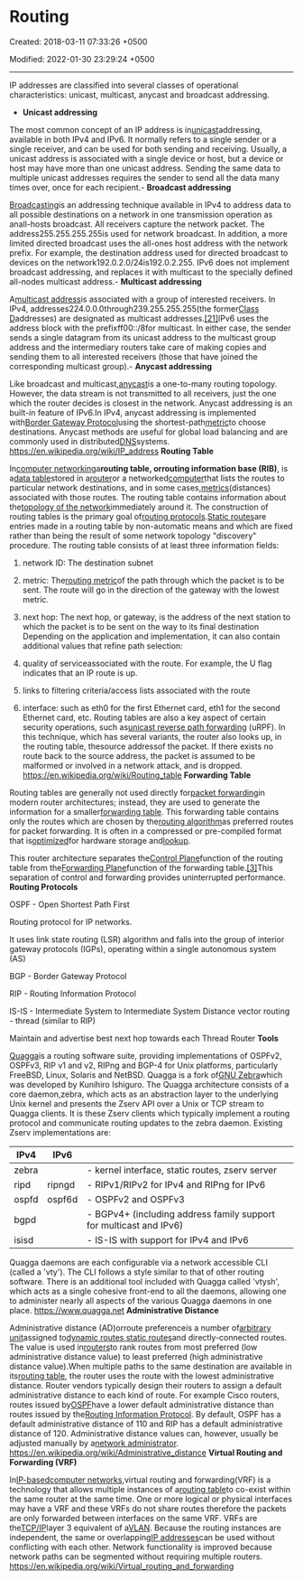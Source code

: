 # Routing

Created: 2018-03-11 07:33:26 +0500

Modified: 2022-01-30 23:29:24 +0500

---

IP addresses are classified into several classes of operational characteristics: unicast, multicast, anycast and broadcast addressing.
-   **Unicast addressing**

The most common concept of an IP address is in[unicast](https://en.wikipedia.org/wiki/Unicast)addressing, available in both IPv4 and IPv6. It normally refers to a single sender or a single receiver, and can be used for both sending and receiving. Usually, a unicast address is associated with a single device or host, but a device or host may have more than one unicast address. Sending the same data to multiple unicast addresses requires the sender to send all the data many times over, once for each recipient.-   **Broadcast addressing**

[Broadcasting](https://en.wikipedia.org/wiki/Broadcasting_(computing))is an addressing technique available in IPv4 to address data to all possible destinations on a network in one transmission operation as anall-hosts broadcast. All receivers capture the network packet. The address255.255.255.255is used for network broadcast. In addition, a more limited directed broadcast uses the all-ones host address with the network prefix. For example, the destination address used for directed broadcast to devices on the network192.0.2.0/24is192.0.2.255.
IPv6 does not implement broadcast addressing, and replaces it with multicast to the specially defined all-nodes multicast address.-   **Multicast addressing**

A[multicast address](https://en.wikipedia.org/wiki/Multicast_address)is associated with a group of interested receivers. In IPv4, addresses224.0.0.0through239.255.255.255(the former[Class D](https://en.wikipedia.org/wiki/Classful_network)addresses) are designated as multicast addresses.[[21]](https://en.wikipedia.org/wiki/IP_address#cite_note-rfc5771-21)IPv6 uses the address block with the prefixff00::/8for multicast. In either case, the sender sends a single datagram from its unicast address to the multicast group address and the intermediary routers take care of making copies and sending them to all interested receivers (those that have joined the corresponding multicast group).-   **Anycast addressing**

Like broadcast and multicast,[anycast](https://en.wikipedia.org/wiki/Anycast)is a one-to-many routing topology. However, the data stream is not transmitted to all receivers, just the one which the router decides is closest in the network. Anycast addressing is an built-in feature of IPv6.In IPv4, anycast addressing is implemented with[Border Gateway Protocol](https://en.wikipedia.org/wiki/Border_Gateway_Protocol)using the shortest-path[metric](https://en.wikipedia.org/wiki/Metrics_(networking))to choose destinations. Anycast methods are useful for global load balancing and are commonly used in distributed[DNS](https://en.wikipedia.org/wiki/Domain_name_system)systems.
<https://en.wikipedia.org/wiki/IP_address>
**Routing Table**

In[computer networking](https://en.wikipedia.org/wiki/Computer_networking)a**routing table, orrouting information base (RIB)**, is a[data table](https://en.wikipedia.org/wiki/Data_table)stored in a[router](https://en.wikipedia.org/wiki/Router_(computing))or a networked[computer](https://en.wikipedia.org/wiki/Computer)that lists the routes to particular network destinations, and in some cases,[metrics](https://en.wikipedia.org/wiki/Metrics_(networking))(distances) associated with those routes. The routing table contains information about the[topology of the network](https://en.wikipedia.org/wiki/Network_topology)immediately around it. The construction of routing tables is the primary goal of[routing protocols](https://en.wikipedia.org/wiki/Routing_protocol).[Static routes](https://en.wikipedia.org/wiki/Static_route)are entries made in a routing table by non-automatic means and which are fixed rather than being the result of some network topology "discovery" procedure.
The routing table consists of at least three information fields:

1.  network ID: The destination subnet

2.  metric: The[routing metric](https://en.wikipedia.org/wiki/Routing_metric)of the path through which the packet is to be sent. The route will go in the direction of the gateway with the lowest metric.

3.  next hop: The next hop, or gateway, is the address of the next station to which the packet is to be sent on the way to its final destination
Depending on the application and implementation, it can also contain additional values that refine path selection:

1.  quality of serviceassociated with the route. For example, the U flag indicates that an IP route is up.

2.  links to filtering criteria/access lists associated with the route

3.  interface: such as eth0 for the first Ethernet card, eth1 for the second Ethernet card, etc.
Routing tables are also a key aspect of certain security operations, such as[unicast reverse path forwarding](https://en.wikipedia.org/wiki/Unicast_reverse_path_forwarding) (uRPF). In this technique, which has several variants, the router also looks up, in the routing table, thesource addressof the packet. If there exists no route back to the source address, the packet is assumed to be malformed or involved in a network attack, and is dropped.
<https://en.wikipedia.org/wiki/Routing_table>
**Forwarding Table**

Routing tables are generally not used directly for[packet forwarding](https://en.wikipedia.org/wiki/Packet_forwarding)in modern router architectures; instead, they are used to generate the information for a smaller[forwarding table](https://en.wikipedia.org/wiki/Forwarding_table). This forwarding table contains only the routes which are chosen by the[routing algorithm](https://en.wikipedia.org/wiki/Routing_algorithm)as preferred routes for packet forwarding. It is often in a compressed or pre-compiled format that is[optimized](https://en.wikipedia.org/wiki/Optimisation_(computer_science))for hardware storage and[lookup](https://en.wikipedia.org/wiki/Lookup).

This router architecture separates the[Control Plane](https://en.wikipedia.org/wiki/Control_Plane)function of the routing table from the[Forwarding Plane](https://en.wikipedia.org/wiki/Forwarding_Plane)function of the forwarding table.[[3]](https://en.wikipedia.org/wiki/Routing_table#cite_note-3)This separation of control and forwarding provides uninterrupted performance.
**Routing Protocols**

OSPF - Open Shortest Path First

Routing protocol for IP networks.

It uses link state routing (LSR) algorithm and falls into the group of interior gateway protocols (IGPs), operating within a single autonomous system (AS)

BGP - Border Gateway Protocol

RIP - Routing Information Protocol

IS-IS - Intermediate System to Intermediate System
Distance vector routing - thread (similar to RIP)

Maintain and advertise best next hop towards each Thread Router
**Tools**

[Quagga](http://www.quagga.net/)is a routing software suite, providing implementations of OSPFv2, OSPFv3, RIP v1 and v2, RIPng and BGP-4 for Unix platforms, particularly FreeBSD, Linux, Solaris and NetBSD. Quagga is a fork of[GNU Zebra](http://www.zebra.org/)which was developed by Kunihiro Ishiguro.
The Quagga architecture consists of a core daemon,zebra, which acts as an abstraction layer to the underlying Unix kernel and presents the Zserv API over a Unix or TCP stream to Quagga clients. It is these Zserv clients which typically implement a routing protocol and communicate routing updates to the zebra daemon. Existing Zserv implementations are:

| IPv4  | IPv6   |                                                                    |
|----------|----------|-----------------------------------------------------|
| zebra |       | - kernel interface, static routes, zserv server                    |
| ripd  | ripngd | - RIPv1/RIPv2 for IPv4 and RIPng for IPv6                          |
| ospfd | ospf6d | - OSPFv2 and OSPFv3                                                |
| bgpd  |       | - BGPv4+ (including address family support for multicast and IPv6) |
| isisd |       | - IS-IS with support for IPv4 and IPv6                             |
Quagga daemons are each configurable via a network accessible CLI (called a 'vty'). The CLI follows a style similar to that of other routing software. There is an additional tool included with Quagga called 'vtysh', which acts as a single cohesive front-end to all the daemons, allowing one to administer nearly all aspects of the various Quagga daemons in one place.
<https://www.quagga.net>
**Administrative Distance**

Administrative distance (AD)orroute preferenceis a number of[arbitrary unit](https://en.wikipedia.org/wiki/Arbitrary_unit)assigned to[dynamic routes](https://en.wikipedia.org/wiki/Dynamic_route),[static routes](https://en.wikipedia.org/wiki/Static_route)and directly-connected routes. The value is used in[routers](https://en.wikipedia.org/wiki/Router_(computing))to rank routes from most preferred (low administrative distance value) to least preferred (high administrative distance value).When multiple paths to the same destination are available in its[routing table](https://en.wikipedia.org/wiki/Routing_table), the router uses the route with the lowest administrative distance.
Router vendors typically design their routers to assign a default administrative distance to each kind of route. For example Cisco routers, routes issued by[OSPF](https://en.wikipedia.org/wiki/OSPF)have a lower default administrative distance than routes issued by the[Routing Information Protocol](https://en.wikipedia.org/wiki/Routing_Information_Protocol). By default, OSPF has a default administrative distance of 110 and RIP has a default administrative distance of 120. Administrative distance values can, however, usually be adjusted manually by a[network administrator](https://en.wikipedia.org/wiki/Network_administrator).
<https://en.wikipedia.org/wiki/Administrative_distance>
**Virtual Routing and Forwarding (VRF)**

In[IP-based](https://en.wikipedia.org/wiki/Internet_Protocol)[computer networks](https://en.wikipedia.org/wiki/Computer_network),virtual routing and forwarding(VRF) is a technology that allows multiple instances of a[routing table](https://en.wikipedia.org/wiki/Routing_table)to co-exist within the same router at the same time. One or more logical or physical interfaces may have a VRF and these VRFs do not share routes therefore the packets are only forwarded between interfaces on the same VRF. VRFs are the[TCP/IP](https://en.wikipedia.org/wiki/Internet_Protocol)layer 3 equivalent of a[VLAN](https://en.wikipedia.org/wiki/VLAN). Because the routing instances are independent, the same or overlapping[IP addresses](https://en.wikipedia.org/wiki/IP_address)can be used without conflicting with each other. Network functionality is improved because network paths can be segmented without requiring multiple routers.
<https://en.wikipedia.org/wiki/Virtual_routing_and_forwarding>
